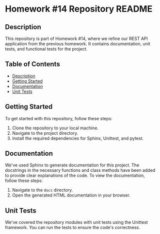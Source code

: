# Homework #14 Repository README

## Description
This repository is part of Homework #14, where we refine our REST API application from the previous homework. It contains documentation, unit tests, and functional tests for the project.

## Table of Contents
- [Description](#description)
- [Getting Started](#getting-started)
- [Documentation](#documentation)
- [Unit Tests](#unit-tests)

## Getting Started
To get started with this repository, follow these steps:
1. Clone the repository to your local machine.
2. Navigate to the project directory.
3. Install the required dependencies for Sphinx, Unittest, and pytest.

## Documentation
We've used Sphinx to generate documentation for this project. The docstrings in the necessary functions and class methods have been added to provide clear explanations of the code. To view the documentation, follow these steps:
1. Navigate to the `docs` directory.
2. Open the generated HTML documentation in your browser.

## Unit Tests
We've covered the repository modules with unit tests using the Unittest framework. You can run the tests to ensure the code's correctness.

 
